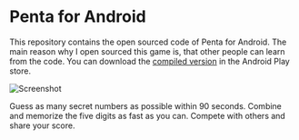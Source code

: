 # Penta for Android

This repository contains the open sourced code of Penta for Android. The main reason why I open sourced this game is, that other people can learn from the code. You can download the [compiled version](https://play.google.com/store/apps/details?id=com.madewithtea.penta) in the Android Play store. 
 
![Screenshot](http://www.madewithtea.com/images/penta.png)

Guess as many secret numbers as possible within 90 seconds. Combine and memorize the five digits as fast as you can. Compete with others and share your score.



